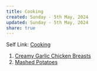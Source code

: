 ```yaml
---
title: Cooking
created: Sunday - 5th May, 2024
updated: Sunday - 5th May, 2024
share: true
---
```


Self Link: [Cooking](Cooking.md)

1. [Creamy Garlic Chicken Breasts](./Creamy%20Garlic%20Chicken%20Breasts.md)
1. [Mashed Potatoes](./Mashed%20Potatoes.md)
